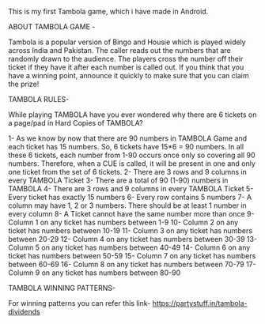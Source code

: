 This is my first Tambola game, which i have made in Android. 

ABOUT TAMBOLA GAME -

Tambola is a popular version of Bingo and Housie which is played widely across India and Pakistan. The caller reads out the numbers that are randomly drawn to the 
audience. The players cross the number off their ticket if they have it after each number is called out. If you think that you have a winning point, announce it 
quickly to make sure that you can claim the prize!


TAMBOLA RULES-

While playing TAMBOLA have you ever wondered why there are 6 tickets on a page/pad in Hard Copies of TAMBOLA?

1- As we know by now that there are 90 numbers in TAMBOLA Game and each ticket has 15 numbers. So, 6 tickets have 15*6 = 90 numbers. In all these 6 tickets, each number from 1-90 occurs once only so covering all 90 numbers. Therefore, when a CUE is called, it will be present in one and only one ticket from the set of 6 tickets.
2- There are 3 rows and 9 columns in every TAMBOLA Ticket
3- There are a total of 90 (1-90) numbers in TAMBOLA
4- There are 3 rows and 9 columns in every TAMBOLA Ticket
5- Every ticket has exactly 15 numbers
6- Every row contains 5 numbers
7- A column may have 1, 2 or 3 numbers. There should be at least 1 number in every column
8- A Ticket cannot have the same number more than once
9- Column 1 on any ticket has numbers between 1-9
10- Column 2 on any ticket has numbers between 10-19
11- Column 3 on any ticket has numbers between 20-29
12- Column 4 on any ticket has numbers between 30-39
13- Column 5 on any ticket has numbers between 40-49
14- Column 6 on any ticket has numbers between 50-59
15- Column 7 on any ticket has numbers between 60-69
16- Column 8 on any ticket has numbers between 70-79
17- Column 9 on any ticket has numbers between 80-90


TAMBOLA WINNING PATTERNS-

For winning patterns you can refer this link-  https://partystuff.in/tambola-dividends
